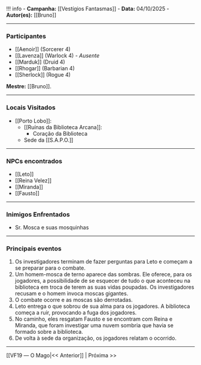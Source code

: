 !!! info
	- **Campanha:** [[Vestígios Fantasmas]]
	- **Data:** 04/10/2025
	- **Autor(es):** [[Bruno]]

---

### Participantes

- [[Aenoir]] (Sorcerer 4)
- [[Lavenza]] (Warlock 4) *- Ausente*
- [[Marduk]] (Druid 4)
- [[Rhogar]] (Barbarian 4)
- [[Sherlock]] (Rogue 4)

**Mestre:** [[Bruno]].

---  

### Locais Visitados

- [[Porto Lobo]]:
	- [[Ruínas da Biblioteca Arcana]]:
		- Coração da Biblioteca
	- Sede da [[S.A.P.O.]]

---

### NPCs encontrados

- [[Leto]]
- [[Reina Velez]]
- [[Miranda]]
- [[Fausto]]

---

### Inimigos Enfrentados

- Sr. Mosca e suas mosquinhas

---

### Principais eventos

1. Os investigadores terminam de fazer perguntas para Leto e começam a se preparar para o combate.
2. Um homem-mosca de terno aparece das sombras. Ele oferece, para os jogadores, a possibilidade de se esquecer de tudo o que aconteceu na biblioteca em troca de terem as suas vidas poupadas. Os investigadores recusam e o homem invoca moscas gigantes.
3. O combate ocorre e as moscas são derrotadas.
4. Leto entrega o que sobrou de sua alma para os jogadores. A biblioteca começa a ruir, provocando a fuga dos jogadores.
5. No caminho, eles resgatam Fausto e se encontram com Reina e Miranda, que foram investigar uma nuvem sombria que havia se formado sobre a biblioteca.
6. De volta à sede da organização, os jogadores relatam o ocorrido.

---

[[VF19 ― O Mago|<< Anterior]] | Próxima >>
